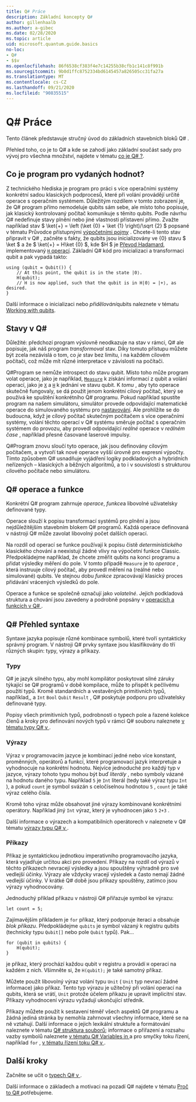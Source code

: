 ```yaml
---
title: Q# Práce
description: Základní koncepty Q#
author: gillenhaalb
ms.author: a-gibec
ms.date: 02/28/2020
ms.topic: article
uid: microsoft.quantum.guide.basics
no-loc:
- Q#
- $$v
ms.openlocfilehash: 86f6538cf383f4e7c14255b38cfb1c141c8f991b
ms.sourcegitcommit: 9b0d1ffc8752334bd6145457a826505cc31fa27a
ms.translationtype: MT
ms.contentlocale: cs-CZ
ms.lasthandoff: 09/21/2020
ms.locfileid: "90835515"
---
```

# <a name="no-locq-basics"></a>Q# Práce

Tento článek představuje stručný úvod do základních stavebních bloků Q# .

Přehled toho, co je to Q# a kde se zahodí jako základní součást sady pro vývoj pro všechna množství, najdete v tématu [co je Q# ?](xref:microsoft.quantum.overview.q-sharp). 

## <a name="what-is-a-quantum-program"></a>Co je program pro vydaných hodnot?

Z technického hlediska je program pro práci s více operačními systémy konkrétní sadou klasických podprocesů, které při volání provádějí určité operace s operačním systémem.
Důležitým rozdílem v tomto zobrazení je, že Q# program přímo nemodeluje qubits sám sebe, ale místo toho popisuje, jak klasický kontrolovaný počítač komunikuje s těmito qubits.
Podle návrhu Q# nedefinuje stavy plnění nebo jiné vlastnosti přístavení přímo.
Zvažte například stav $ \ket{+} = \left (\ket {0} + \ket {1} \right)/\sqrt {2} $ popsané v tématu Průvodce přístupnými [výpočetními pojmy](xref:microsoft.quantum.concepts.intro) .
Chcete-li tento stav připravit v Q# , začněte s fakty, že qubits jsou inicializovány ve {0} stavu $ \ket $ a že $ \ket{+} = H\ket {0} $, kde $H $ je [Převod Hadamard](xref:microsoft.quantum.glossary#hadamard), implementovaný [ `H` operací](xref:microsoft.quantum.intrinsic.h). Základní Q# kód pro inicializaci a transformaci qubit a pak vypadá takto:

```qsharp
using (qubit = Qubit()) {
    // At this point, the qubit is in the state |0⟩.
    H(qubit);
    // H is now applied, such that the qubit is in H|0⟩ = |+⟩, as desired.
}
```
Další informace o inicializaci nebo *přidělování*qubits naleznete v tématu [Working with qubits](xref:microsoft.quantum.guide.qubits).

## <a name="quantum-states-in-no-locq"></a>Stavy v Q#

Důležité: předchozí program výslovně neodkazuje na stav v rámci, Q# ale popisuje, jak náš program *transformoval* stav.
Díky tomuto přístupu můžete být zcela nezávislá o tom, co *je* stav bez limitu, i na každém cílovém počítači, což může mít různé interpretace v závislosti na počítači. 

Q#Program se nemůže introspect do stavu qubit.
Místo toho může program volat operace, jako je například, [`Measure`](xref:microsoft.quantum.intrinsic.measure) k získání informací z qubit a volání operací, jako je [`X`](xref:microsoft.quantum.intrinsic.x) a [`H`](xref:microsoft.quantum.intrinsic.h) k jednání ve stavu qubit.
K *tomu* , aby tyto operace skutečně fungovaly, se dá použít jenom konkrétní cílový počítač, který se používá ke spuštění konkrétního Q# programu.
Pokud například spustíte program na našem simulátoru, simulátor provede odpovídající matematické operace do simulovaného systému pro [nastavování](xref:microsoft.quantum.machines.full-state-simulator).
Ale prohlížíte se do budoucna, když je cílový počítač skutečným počítačem s více operačními systémy, volání těchto operací v Q# systému směruje počítač s operačním systémem do provozu, aby provedl odpovídající *reálné* operace v *reálném čase* , například přesné časované laserové impulsy.

Q#Program znovu sloučí tyto operace, jak jsou definovány cílovým počítačem, a vytvoří tak nové operace vyšší úrovně pro expresní výpočty.
Tímto způsobem Q# usnadňuje vyjádření logiky podkladových a hybridních neřízených – klasických a běžných algoritmů, a to i v souvislosti s strukturou cílového počítače nebo simulátoru.

## <a name="no-locq-operations-and-functions"></a>Q# operace a funkce

Konkrétní Q# program zahrnuje *operace*, *funkce*a libovolné uživatelsky definované typy. 

Operace slouží k popisu transformací systémů pro plnění a jsou nejdůležitějším stavebním blokem Q# programů. Každá operace definovaná v nástroji Q# může zavolat libovolný počet dalších operací.

Na rozdíl od operací se funkce používají k popisu čistě *deterministického* klasického chování a neexistují žádné vlivy na výpočetní funkce Classic. Předpokládejme například, že chcete změřit qubits na konci programu a přidat výsledky měření do pole.
V tomto případě `Measure` je to *operace* , která instruuje cílový počítač, aby provedl měření na (reálné nebo simulované) qubits. Ve stejnou dobu *funkce* zpracovávají klasický proces přidávání vrácených výsledků do pole.

Operace a funkce se společně označují jako *volatelné*. Jejich podkladová struktura a chování jsou zavedeny a podrobně popsány v [operacích a funkcích v Q# ](xref:microsoft.quantum.guide.operationsfunctions).


## <a name="no-locq-syntax-overview"></a>Q# Přehled syntaxe

Syntaxe jazyka popisuje různé kombinace symbolů, které tvoří syntakticky správný program.
V nástroji Q# prvky syntaxe jsou klasifikovány do tří různých skupin: typy, výrazy a příkazy.

### <a name="types"></a>Typy
Q# je jazyk silného typu, aby mohl kompilátor poskytovat silné záruky týkající se Q# programů v době kompilace, může to přispět k pečlivému použití typů.
Kromě standardních a vestavěných primitivních typů, například,, a `Int` `Bool` `Qubit` `Result` , Q# poskytuje podporu pro uživatelsky definované typy.

Popisy všech primitivních typů, podrobnosti o typech pole a řazené kolekce členů a kroky pro definování nových typů v rámci Q# souboru naleznete [v tématu typy Q# v ](xref:microsoft.quantum.guide.types).

### <a name="expressions"></a>Výrazy
Výraz v programovacím jazyce je kombinací jedné nebo více konstant, proměnných, operátorů a funkcí, které programovací jazyk interpretuje a vyhodnocuje na konkrétní hodnotu.
Nejvíce jednoduché pro každý typ v jazyce, výrazy tohoto typu mohou být buď *literály* , nebo symboly vázané na hodnotu daného typu.
Například `5` je `Int` literál (tedy také výraz typu `Int` ), a pokud `count` je symbol svázán s celočíselnou hodnotou `5` , `count` je také výraz celého čísla.

Kromě toho výraz může obsahovat jiné výrazy kombinované konkrétními operátory.
Například jiný `Int` výraz, který je vyhodnocen jako `5` `2+3` .

Další informace o výrazech a kompatibilních operátorech v naleznete v Q# tématu [výrazy typu Q# v ](xref:microsoft.quantum.guide.expressions). 

### <a name="statements"></a>Příkazy 
Příkaz je syntaktickou jednotkou imperativního programovacího jazyka, která vyjadřuje určitou akci pro provedení. Příkazy na rozdíl od výrazů v těchto příkazech nevracejí výsledky a jsou spouštěny výhradně pro své vedlejší účinky. Výrazy ale vždycky vracejí výsledek a často nemají žádné vedlejší účinky. V krátké Q# době jsou příkazy spouštěny, zatímco jsou výrazy vyhodnocovány.

Jednoduchý příklad příkazu v nástroji Q# přiřazuje symbol ke výrazu:
```qsharp
let count = 5;
```

Zajímavějším příkladem je `for` příkaz, který podporuje iteraci a obsahuje *blok příkazu*.
Předpokládejme `qubits` je symbol vázaný k registru qubits (technicky typu `Qubit[]` nebo pole `Qubit` typů). Pak...
```qsharp
for (qubit in qubits) {
    H(qubit);
}
```
je příkaz, který prochází každou qubit v registru a provádí `H` operaci na každém z nich. Všimněte si, že `H(qubit);` je také samotný příkaz.

Můžete použít libovolný výraz volání typu `Unit` ( `Unit` typ nevrací žádné informace) jako příkaz.
Tento typ výrazu je užitečný při volání operací na qubits, která se vrátí, `Unit` protože účelem příkazu je upravit implicitní stav.
Příkazy vyhodnocení výrazu vyžadují ukončující středník.

Příkazy můžete použít k sestavení téměř všech aspektů Q# programu a žádná jediná stránka by nemohla zahrnovat všechny informace, které se na ně vztahují.
Další informace o jejich lexikální struktuře a formátování naleznete v tématu [ Q# struktura souborů](xref:microsoft.quantum.guide.filestructure); informace o přiřazení a rozsahu vazby symbolů naleznete [v tématu Q# Variables in ](xref:microsoft.quantum.guide.variables)a pro smyčky toku řízení, například `for` , [v tématu řízení toku Q# v ](xref:microsoft.quantum.guide.controlflow).

## <a name="next-steps"></a>Další kroky

Začněte se učit o [typech Q# v ](xref:microsoft.quantum.guide.types).

Další informace o základech a motivaci na pozadí Q# najdete v tématu [Proč to Q# ](https://devblogs.microsoft.com/qsharp/why-do-we-need-q/)potřebujeme.
